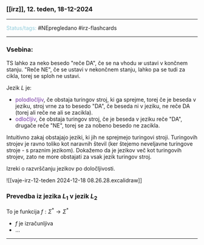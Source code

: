 ### [[irz]], 12. teden, 18-12-2024
---

<font color="#92cddc">Status/tags:</font> #NEpregledano #irz-flashcards 

---

### Vsebina:

TS lahko za neko besedo "reče DA", če se na vhodu $w$ ustavi v končnem stanju. "Reče NE", če se ustavi v nekončnem stanju, lahko pa se tudi za cikla, torej se sploh ne ustavi.

Jezik $L$ je:
- <font color="#7030a0">polodločljiv</font>, če obstaja turingov stroj, ki ga sprejme, torej če je beseda v jeziku, stroj vrne za to besedo "DA", če beseda ni v jeziku, ne reče DA (torej ali reče ne ali se zacikla).
- <font color="#7030a0">odločljiv</font>, če obstaja turingov stroj, če je beseda v jeziku reče "DA", drugače reče "NE", torej se za nobeno besedo ne zacikla.

Intuitivno zakaj obstajajo jeziki, ki jih ne sprejmejo turingovi stroji. Turingovih strojev je ravno toliko kot naravnih števil (ker štejemo neveljavne turingove stroje - s praznim jezikom). Dokažemo da je jezikov več kot turingovih strojev, zato ne more obstajati za vsak jezik turingov stroj.

Izreki o razvrščanju jezikov po določljivosti.

![[vaje-irz-12-teden 2024-12-18 08.26.28.excalidraw]]


### Prevedba iz jezika $L_1$ v jezik $L_2$ 
To je funkcija $f : \Sigma^* \rightarrow \Sigma^*$
- $f$ je izračunljiva
- ...

---
